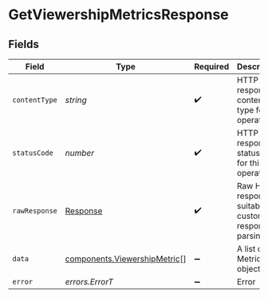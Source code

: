 # GetViewershipMetricsResponse


## Fields

| Field                                                                        | Type                                                                         | Required                                                                     | Description                                                                  |
| ---------------------------------------------------------------------------- | ---------------------------------------------------------------------------- | ---------------------------------------------------------------------------- | ---------------------------------------------------------------------------- |
| `contentType`                                                                | *string*                                                                     | :heavy_check_mark:                                                           | HTTP response content type for this operation                                |
| `statusCode`                                                                 | *number*                                                                     | :heavy_check_mark:                                                           | HTTP response status code for this operation                                 |
| `rawResponse`                                                                | [Response](https://developer.mozilla.org/en-US/docs/Web/API/Response)        | :heavy_check_mark:                                                           | Raw HTTP response; suitable for custom response parsing                      |
| `data`                                                                       | [components.ViewershipMetric](../../models/components/viewershipmetric.md)[] | :heavy_minus_sign:                                                           | A list of Metric objects                                                     |
| `error`                                                                      | *errors.ErrorT*                                                              | :heavy_minus_sign:                                                           | Error                                                                        |